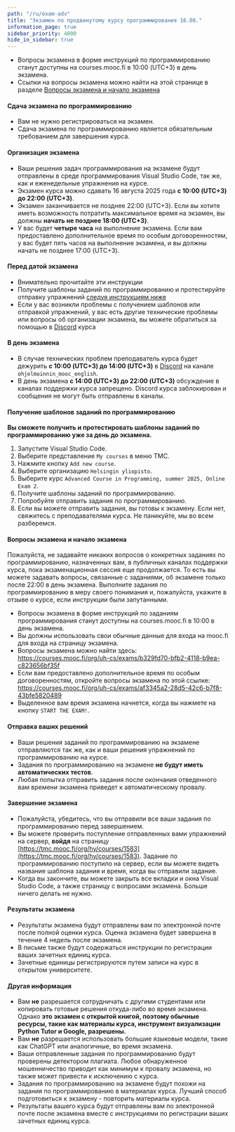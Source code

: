 ```yaml
---
path: "/ru/exam-adv"
title: "Экзамен по продвинутому курсу программирования 16.08."
information_page: true
sidebar_priority: 4800
hide_in_sidebar: true
---
```


<!--# Продвинутый курс программирования-->

* Вопросы экзамена в форме инструкций по программированию станут доступны на courses.mooc.fi в 10:00 (UTC+3) в день экзамена.
* Ссылки на вопросы экзамена можно найти на этой странице в разделе [Вопросы экзамена и начало экзамена](#вопросы-экзамена-и-начало-экзамена)

#### Сдача экзамена по программированию

* Вам не нужно регистрироваться на экзамен.
* Сдача экзамена по программированию является обязательным требованием для завершения курса.

#### Организация экзамена

* Ваши решения задач программирования на экзамене будут отправлены в среде программирования Visual Studio Code, так же, как и еженедельные упражнения на курсе.
* Экзамен курса можно сдавать 16 августа 2025 года **с 10:00 (UTC+3) до 22:00 (UTC+3)**.
* Экзамен заканчивается не позднее 22:00 (UTC+3). Если вы хотите иметь возможность потратить максимальное время на экзамен, вы должны **начать не позднее 18:00 (UTC+3)**.
* У вас будет **четыре часа** на выполнение экзамена. Если вам предоставлено дополнительное время по особым договоренностям, у вас будет пять часов на выполнение экзамена, и вы должны начать не позднее 17:00 (UTC+3).


#### Перед датой экзамена

* Внимательно прочитайте эти инструкции
* Получите шаблоны заданий по программированию и протестируйте отправку упражнений [следуя инструкциям ниже](#получение-шаблонов-заданий-по-программированию)
* Если у вас возникли проблемы с получением шаблонов или отправкой упражнений, у вас есть другие технические проблемы или вопросы об организации экзамена, вы можете обратиться за помощью в [Discord](https://study.cs.helsinki.fi/discord/join/ohjelmoinnin_mooc) курса

#### В день экзамена

* В случае технических проблем преподаватель курса будет дежурить **с 10:00 (UTC+3) до 14:00 (UTC+3)** в [Discord](https://study.cs.helsinki.fi/discord/join/ohjelmoinnin_mooc) на канале `ohjelmoinnin_mooc_english`.
* В день экзамена **с 14:00 (UTC+3) до 22:00 (UTC+3)** обсуждение в каналах поддержки курса запрещено. Discord курса заблокирован и сообщения не могут быть отправлены в каналы.

#### Получение шаблонов заданий по программированию

**Вы сможете получить и протестировать шаблоны заданий по программированию уже за день до экзамена.**

1. Запустите Visual Studio Code.
2. Выберите представление `My courses` в меню TMC.
3. Нажмите кнопку `Add new course`.
4. Выберите организацию `Helsingin yliopisto`.
5. Выберите курс `Advanced Course in Programming, summer 2025, Online Exam 2`.
6. Получите шаблоны заданий по программированию.
7. Попробуйте отправить задания по программированию.
8. Если вы можете отправить задания, вы готовы к экзамену. Если нет, свяжитесь с преподавателями курса. Не паникуйте, мы во всем разберемся.

#### Вопросы экзамена и начало экзамена
<notice>
Пожалуйста, не задавайте никаких вопросов о конкретных заданиях по программированию, назначенных вам, в публичных каналах поддержки курса, пока экзаменационная сессия еще продолжается. То есть вы можете задавать вопросы, связанные с заданиями, об экзамене только после 22:00 в день экзамена. Выполните задания по программированию в меру своего понимания и, пожалуйста, укажите в отзыве о курсе, если инструкции были запутанными.
</notice>

* Вопросы экзамена в форме инструкций по заданиям программирования станут доступны на courses.mooc.fi в 10:00 в день экзамена.
* Вы должны использовать свои обычные данные для входа на mooc.fi для входа на страницу экзамена.
* Вопросы экзамена можно найти здесь: <a href="https://courses.mooc.fi/org/uh-cs/exams/b329fd70-bfb2-4118-b9ea-c823656bf35f">https://courses.mooc.fi/org/uh-cs/exams/b329fd70-bfb2-4118-b9ea-c823656bf35f</a>
* Если вам предоставлено дополнительное время по особым договоренностям, откройте вопросы экзамена по этой ссылке: <a href="https://courses.mooc.fi/org/uh-cs/exams/af3345a2-28d5-42c6-b7f8-43bfe5820489">https://courses.mooc.fi/org/uh-cs/exams/af3345a2-28d5-42c6-b7f8-43bfe5820489</a>
* Выделенное вам время экзамена начнется, когда вы нажмете на кнопку `START THE EXAM!`.

#### Отправка ваших решений

* Ваши решения заданий по программированию на экзамене отправляются так же, как и ваши решения упражнений по программированию на курсе.
* Задания по программированию на экзамене **не будут иметь автоматических тестов**.
* Любая попытка отправить задания после окончания отведенного вам времени экзамена приведет к автоматическому провалу.

#### Завершение экзамена

* Пожалуйста, убедитесь, что вы отправили все ваши задания по программированию перед завершением.
* Вы можете проверить поступление отправленных вами упражнений на сервер, **войдя** на страницу [https://tmc.mooc.fi/org/hy/courses/1583](https://tmc.mooc.fi/org/hy/courses/1583). Задание по программированию поступило на сервер, если вы можете видеть название шаблона задания и время, когда вы отправили задание.
* Когда вы закончите, вы можете закрыть все вкладки и окна Visual Studio Code, а также страницу с вопросами экзамена. Больше ничего делать не нужно.

#### Результаты экзамена

* Результаты экзамена будут отправлены вам по электронной почте после полной оценки курса. Оценка экзамена будет завершена в течение 4 недель после экзамена.
* В письме также будут содержаться инструкции по регистрации ваших зачетных единиц курса.
* Зачетные единицы регистрируются путем записи на курс в открытом университете.

#### Другая информация

* Вам **не** разрешается сотрудничать с другими студентами или копировать готовые решения откуда-либо во время экзамена. Однако **это экзамен с открытой книгой, поэтому обычные ресурсы, такие как материалы курса, инструмент визуализации Python Tutor и Google, разрешены.**
* Вам **не** разрешается использовать большие языковые модели, такие как ChatGPT или аналогичные, во время экзамена.
* Ваши отправленные задания по программированию будут проверены детектором плагиата. Любое обнаруженное мошенничество приводит как минимум к провалу экзамена, но также может привести к исключению с курса.
* Задания по программированию на экзамене будут похожи на задания по программированию в материалах курса. Лучший способ подготовиться к экзамену - повторить материалы курса.
* Результаты вашего курса будут отправлены вам по электронной почте после экзамена вместе с инструкциями по регистрации ваших зачетных единиц курса.